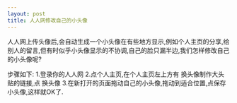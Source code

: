 ```yaml
---
layout: post
title: 人人网修改自己的小头像
---
```


人人网上传头像后,会自动生成一个小头像在有些地方显示,例如个人主页的分享,给别人的留言,但有时似乎小头像显示的不协调,自己的脸只漏半边,我们怎样修改自己的小头像呢?

步骤如下:
1.登录你的人人网
2.点个人主页,在个人主页左上方有 换头像制作大头贴的链接,点 换头像
3.在新打开的页面拖动自己的小头像,拖动到适合位置,点保存小头像,这样就OK了.